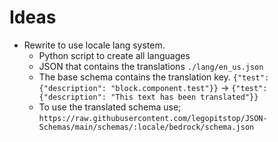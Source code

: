 # Ideas
- Rewrite to use locale lang system.
    - Python script to create all languages
    - JSON that contains the translations `./lang/en_us.json`
    - The base schema contains the translation key. `{"test": {"description": "block.component.test"}}` -> `{"test": {"description": "This text has been translated"}}`
    - To use the translated schema use; `https://raw.githubusercontent.com/legopitstop/JSON-Schemas/main/schemas/:locale/bedrock/schema.json`